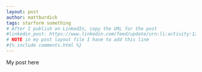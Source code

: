 ```yaml
---
layout: post
author: mattburdick
tags: starform something
# After I publish on LinkedIn, copy the URL for the post
#linkedin_post: https://www.linkedin.com/feed/update/urn:li:activity:123456789
# NOTE in my post layout file I have to add this line
#{% include comments.html %}
---
```

My post here